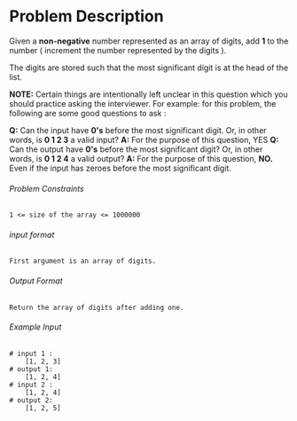 # Problem Description

Given a **non-negative** number represented as an array of digits, add **1** to the number ( increment the number represented by the digits ).

The digits are stored such that the most significant digit is at the head of the list.

**NOTE:** Certain things are intentionally left unclear in this question which you should practice asking the interviewer. For example: for this problem, the following are some good questions to ask :

**Q:** Can the input have **0's** before the most significant digit. Or, in other words, is **0 1 2 3** a valid input?
**A:** For the purpose of this question, YES
**Q:** Can the output have **0's** before the most significant digit? Or, in other words, is **0 1 2 4** a valid output?
**A:** For the purpose of this question, **NO.** Even if the input has zeroes before the most significant digit.

###### Problem Constraints

```
1 <= size of the array <= 1000000
```

###### input format

``` 
First argument is an array of digits.
```

###### Output Format

```
Return the array of digits after adding one.
```

###### Example Input

```
# input 1 : 
    [1, 2, 3]
# output 1: 
    [1, 2, 4]
# input 2 : 
    [1, 2, 4]
# output 2: 
    [1, 2, 5]
```
